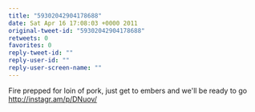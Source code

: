 ```yaml
---
title: "59302042904178688"
date: Sat Apr 16 17:08:03 +0000 2011
original-tweet-id: "59302042904178688"
retweets: 0
favorites: 0
reply-tweet-id: ""
reply-user-id: ""
reply-user-screen-name: ""
---
```

Fire prepped for loin of pork, just get to embers and we'll be ready to go http://instagr.am/p/DNuov/

